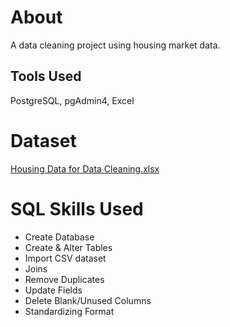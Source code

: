 # About
A data cleaning project using housing market data.
  ## Tools Used
  PostgreSQL, pgAdmin4, Excel 

# Dataset

[Housing Data for Data Cleaning.xlsx](https://github.com/DaveRoppo/Data-Analysis/files/6913503/Housing.Data.for.Data.Cleaning.xlsx)


# SQL Skills Used
- Create Database
- Create & Alter Tables
- Import CSV dataset
- Joins 
- Remove Duplicates
- Update Fields
- Delete Blank/Unused Columns
- Standardizing Format
